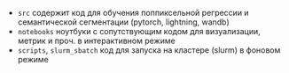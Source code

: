 * `src` содержит код для обучения поппиксельной регрессии и семантической сегментации (pytorch, lightning, wandb) 
* `notebooks` ноутбуки с сопутствующим кодом для визуализации, метрик и проч. в интерактивном режиме
* `scripts`, `slurm_sbatch` код для запуска на кластере (slurm) в фоновом режиме
